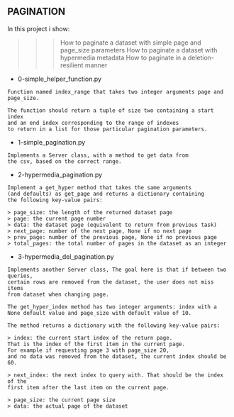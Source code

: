 ## PAGINATION
In this project i show:

>>> How to paginate a dataset with simple page and page_size parameters
>>> How to paginate a dataset with hypermedia metadata
>>> How to paginate in a deletion-resilient manner

* 0-simple_helper_function.py
```
Function named index_range that takes two integer arguments page and page_size.

The function should return a tuple of size two containing a start index
and an end index corresponding to the range of indexes
to return in a list for those particular pagination parameters.
```

* 1-simple_pagination.py
```
Implements a Server class, with a method to get data from
the csv, based on the correct range.
```

* 2-hypermedia_pagination.py
```
Implement a get_hyper method that takes the same arguments
(and defaults) as get_page and returns a dictionary containing
the following key-value pairs:

> page_size: the length of the returned dataset page
> page: the current page number
> data: the dataset page (equivalent to return from previous task)
> next_page: number of the next page, None if no next page
> prev_page: number of the previous page, None if no previous page
> total_pages: the total number of pages in the dataset as an integer
```

* 3-hypermedia_del_pagination.py
```
Implements another Server class, The goal here is that if between two queries,
certain rows are removed from the dataset, the user does not miss items
from dataset when changing page.

The get_hyper_index method has two integer arguments: index with a
None default value and page_size with default value of 10.

The method returns a dictionary with the following key-value pairs:

> index: the current start index of the return page.
That is the index of the first item in the current page.
For example if requesting page 3 with page_size 20,
and no data was removed from the dataset, the current index should be 60.

> next_index: the next index to query with. That should be the index of the
first item after the last item on the current page.

> page_size: the current page size
> data: the actual page of the dataset
```